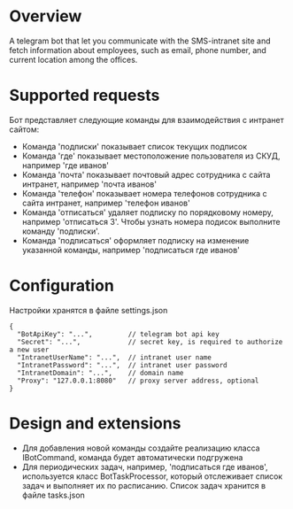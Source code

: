 # Overview
A telegram bot that let you communicate with the SMS-intranet site and fetch information about employees, such as email, phone number, and current location among the offices.

# Supported requests
Бот представляет следующие команды для взаимодействия с интранет сайтом:

* Команда 'подписки' показывает список текущих подписок
* Команда 'где' показывает местоположение пользователя из СКУД, например 'где иванов'
* Команда 'почта' показывает почтовый адрес сотрудника с сайта интранет, например 'почта иванов'
* Команда 'телефон' показывает номера телефонов сотрудника с сайта интранет, например 'телефон иванов'
* Команда 'отписаться' удаляет подписку по порядковому номеру, например 'отписаться 3'. Чтобы узнать номера подисок выполните команду 'подписки'.
* Команда 'подписаться' оформляет подписку на изменение указанной команды, например 'подписаться где иванов'

# Configuration
Настройки хранятся в файле settings.json
```
{
  "BotApiKey": "...",         // telegram bot api key
  "Secret": "...",            // secret key, is required to authorize a new user
  "IntranetUserName": "...",  // intranet user name
  "IntranetPassword": "...",  // intranet user password
  "IntranetDomain": "...",    // domain name
  "Proxy": "127.0.0.1:8080"   // proxy server address, optional 
}

```

# Design and extensions
* Для добавления новой команды создайте реализацию класса IBotCommand, команда будет автоматически подгружена
* Для периодических задач, например, 'подписаться где иванов', используется класс BotTaskProcessor, который отслеживает список задач и выполняет их по расписанию. Список задач хранится в файле tasks.json 

